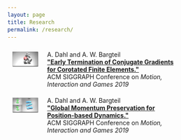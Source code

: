 ```yaml
---
layout: page
title: Research
permalink: /research/
---
```

<style>
* {
  box-sizing: border-box;
}

.row:after {
    content: "";
    display: table;
    clear: both;
}

.column {
    float: left;
    padding: 10px;
}

.image {
    max-width: 20%;
}

.info {
    max-width: 80%;
}
</style>

<!-- Each entree is a div of class row with 2 divs in of class "column image" and "column info" -->
<!-- MIG 2019 - Early Termination -->
<div class="row">
    <!-- The cover image -->
    <div class="column image">
        <a href="2019/10/28/EarlyTermination.html">
        <img src="/imgs/2019-ETF-movie.jpg">
        </a>
    </div>
    <!-- Citation -->
    <div class="column info">
        A. Dahl and A. W. Bargteil<br>
        <a href="2019/10/28/EarlyTermination.html">
        <b>"Early Termination of Conjugate Gradients for Corotated Finite Elements."</b><br>
        </a>
        ACM SIGGRAPH Conference on <i>Motion, Interaction and Games 2019</i><br>
    </div>
</div>

<!-- MIG 2019 - Global Momentum Preservation for Position-based Dynamics -->
<div class="row">
    <!-- The cover image -->
    <div class="column image">
        <a href="2019/10/28/GlobalMomentum.html">
        <img src="/imgs/2019-GMP-movie.gif">
        </a>
    </div>
    <!-- Citation -->
    <div class="column info">
        A. Dahl and A. W. Bargteil<br>
        <a href="2019/10/28/GlobalMomentum.html">
        <b>"Global Momentum Preservation for Position-based Dynamics."</b><br>
        </a>
        ACM SIGGRAPH Conference on <i>Motion, Interaction and Games 2019</i><br>
    </div>
</div>

